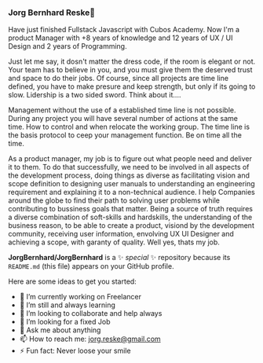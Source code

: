 ### Jorg Bernhard Reske👋

Have just finished Fullstack Javascript with Cubos Academy. Now I'm a product Manager with +8 years of knowledge and 12 years of UX / UI Design and 2 years of Programming.

Just let me say, it dosn't matter the dress code, if the room is elegant or not. Your team has to believe in you, and you must give them the deserved trust and space to do their jobs. Of course, since all projects are time line defined, you have to make presure and keep strength, but only if its going to slow. Lidership is a two sided sword. Think about it....

Management without the use of a established time line is not possible. During any project you will have several number of actions at the same time. How to control and when relocate the working group. The time line is the basis protocol to ceep your management function. Be on time all the time.

As a product manager, my job is to figure out what people need and deliver it to them. To do that successfully, we need to be involved in all aspects of the development process, doing things as diverse as facilitating vision and scope definition to designing user manuals to understanding an engineering requirement and explaining it to a non-technical audience. I help Companies around the globe to find their path to solving user problems while contributing to bussiness goals that matter.
Being a source of truth requires a diverse combination of soft-skills and hardskills, the understanding of the business reason, to be able to create a product, visiond by the development community, receiving user information, envolving UX UI Designer and achieving a scope, with garanty of quality.
Well yes, thats my job.

**JorgBernhard/JorgBernhard** is a ✨ _special_ ✨ repository because its `README.md` (this file) appears on your GitHub profile.

Here are some ideas to get you started:

- 🔭 I’m currently working on Freelancer
- 🌱 I’m still and always learning 
- 👯 I’m looking to collaborate and help always
- 🤔 I’m looking for a fixed Job
- 💬 Ask me about anything
- 📫 How to reach me: jorg.reske@gmail.com
- ⚡ Fun fact: Never loose your smile

